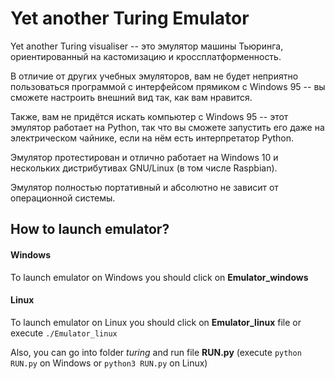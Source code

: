 # Yet another Turing Emulator

Yet another Turing visualiser -- это эмулятор машины Тьюринга, ориентированный на кастомизацию и кроссплатформенность.

В отличие от других учебных эмуляторов, вам не будет неприятно пользоваться программой с интерфейсом прямиком с Windows 95 -- вы сможете настроить внешний вид так, как вам нравится.

Также, вам не придётся искать компьютер с Windows 95 -- этот эмулятор работает на Python, так что вы сможете запустить его даже на электрическом чайнике, если на нём есть интерпретатор Python.

Эмулятор протестирован и отлично работает на Windows 10 и нескольких дистрибутивах GNU/Linux (в том числе Raspbian).

Эмулятор полностью портативный и абсолютно не зависит от операционной системы.

## How to launch emulator?

#### Windows
  To launch emulator on Windows you should click on **Emulator_windows**
#### Linux
  To launch emulator on Linux you should click on **Emulator_linux** file or execute `./Emulator_linux`
  
Also, you can go into folder *turing* and run file **RUN.py** (execute `python RUN.py` on Windows or `python3 RUN.py` on Linux)
